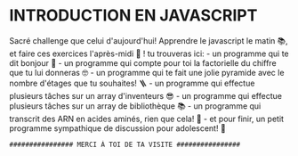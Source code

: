 INTRODUCTION EN JAVASCRIPT
==================



Sacré challenge que celui d'aujourd'hui! Apprendre le javascript le matin 📚, et faire ces exercices l'après-midi 🥊 !
tu trouveras ici:
    - un programme qui te dit bonjour 👋
    - un programme qui compte pour toi la factorielle du chiffre que tu lui donneras 🤓
    - un programme qui te fait une jolie pyramide avec le nombre d'étages que tu souhaites! 🪜
    - un programme qui effectue plusieurs tâches sur un array d'inventeurs 😎
    - un programme qui effectue plusieurs tâches sur un array de bibliothèque 📚
    - un programme qui transcrit des ARN en acides aminés, rien que cela! 🤯
    - et pour finir, un petit programme sympathique de discussion pour adolescent! 🕺

    ################ MERCI À TOI DE TA VISITE ################
